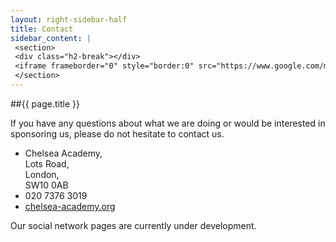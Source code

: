 ```yaml
---
layout: right-sidebar-half
title: Contact
sidebar_content: |
 <section>
 <div class="h2-break"></div>
 <iframe frameborder="0" style="border:0" src="https://www.google.com/maps/embed/v1/place?q=Chelsea%20Academy%2C%20Lots%20Road%2C%20London%2C%20United%20Kingdom&amp;key=AIzaSyD9KoSnJ7Z8AaIocZoqvRE1owEj9af01vY"></iframe>
 </section>
---
```

##{{ page.title }}

If you have any questions about what we are doing or would be interested in sponsoring us, please do not hesitate to contact us.

<ul class="fa-ul">
	<li><i class="fa-li fa fa-envelope"></i>Chelsea Academy,<br />
Lots Road,<br />
London,<br />
SW10 0AB</li>
	<li><i class="fa-li fa fa-phone-square"></i>020 7376 3019</li>
	<li><i class="fa-li fa fa-globe"></i><a href="http://chelsea-academy.org/">chelsea-academy.org</a></li>
</ul>

Our social network pages are currently under development.
